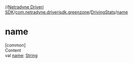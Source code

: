 //[Netradyne Driveri SDK](../../index.md)/[com.netradyne.driverisdk.greenzone](../index.md)/[DrivingStats](index.md)/[name](name.md)



# name  
[common]  
Content  
val [name](name.md): [String](https://kotlinlang.org/api/latest/jvm/stdlib/kotlin/-string/index.html)  



